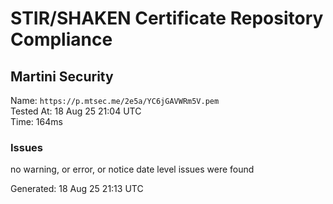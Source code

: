 # STIR/SHAKEN Certificate Repository Compliance

## Martini Security

Name: `https://p.mtsec.me/2e5a/YC6jGAVWRm5V.pem`\
Tested At: 18 Aug 25 21:04 UTC\
Time: 164ms

### Issues

no warning, or error, or notice date level issues were found

Generated: 18 Aug 25 21:13 UTC